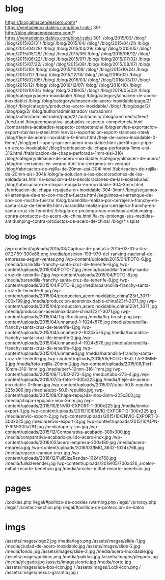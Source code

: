 
# blog

https://blog.almacendeacero.com/* https://ventadeinoxidables.com/blog/:splat 301!
http://blog.almacendeacero.com/* https://ventadeinoxidables.com/blog/:splat 301!
/blog/2015/03/ /blog/
/blog/2015/03/31/ /blog/
/blog/2015/04/ /blog/
/blog/2015/04/21/ /blog/
/blog/2015/04/28/ /blog/
/blog/2015/04/29/ /blog/
/blog/2015/05/ /blog/
/blog/2015/05/28/ /blog/
/blog/2015/06/ /blog/
/blog/2015/06/12/ /blog/
/blog/2015/06/22/ /blog/
/blog/2015/07/ /blog/
/blog/2015/07/02/ /blog/
/blog/2015/07/22/ /blog/
/blog/2015/08/ /blog/
/blog/2015/08/07/ /blog/
/blog/2015/10/ /blog/
/blog/2015/10/08/ /blog/
/blog/2015/10/24/ /blog/
/blog/2015/12/ /blog/
/blog/2015/12/16/ /blog/
/blog/2016/02/ /blog/
/blog/2016/02/05/ /blog/
/blog/2016/03/ /blog/
/blog/2016/03/17/ /blog/
/blog/2016/12/ /blog/
/blog/2016/12/07/ /blog/
/blog/2018/10/ /blog/
/blog/2018/10/04/ /blog/
/blog/2019/05/ /blog/
/blog/2019/05/03/ /blog/
/blog/category/acero-inoxidable/ /blog/
/blog/category/almacen-de-acero-inoxidable/ /blog/
/blog/category/almacen-de-acero-inoxidable/page/2/ /blog/
/blog/category/productos-acero-inoxidable/ /blog/
/blog/page/2/  /blog/pag/2/
/blog/author/administrador/ /aut/admin/
/blog/author/administrador/page/2/ /aut/admin/
/blog/comments/feed/ /feed.xml
/blog/comparativa-acabados-respecto-competencia.html /comparativa-acabados-respecto-competencia/
/blog/envios-exportacion-export-stainless-steel.html /envios-exportacion-export-stainless-steel/
/blog/fleje-de-acero-inoxidable-0-6mm.html /fleje-de-acero-inoxidable-0-6mm/
/blog/perfil-upn-y-ipn-en-acero-inoxidable.html /perfil-upn-y-ipn-en-acero-inoxidable/
/blog/frabricacion-de-chapa-perforada-1mm-aisi-316.html /frabricacion-de-chapa-perforada-1mm-aisi-316/
/blog/category/almacen-de-acero-inoxidable/ /category/almacen-de-acero/
/blog/no-cerramos-en-verano.html /no-cerramos-en-verano/
/blog/fabricacion-de-rejilla-de-20mm-aisi-304l.html /fabricacion-de-rejilla-de-20mm-aisi-304l/
/blog/la-solucion-a-las-decoloraciones-de-las-soldaduras.html /la-solucion-a-las-decoloraciones-de-las-soldaduras/
/blog/fabricacion-de-chapa-repujada-en-inoxidable-304-3mm.html /fabricacion-de-chapa-repujada-en-inoxidable-304-3mm/
/blog/seguimos-el-arranque-de-ano-con-mucha-fuerza.html /seguimos-el-arranque-de-ano-con-mucha-fuerza/
/blog/barandilla-realiza-por-cerrajeria-franchy-en-santa-cruz-de-tenerife.html /barandilla-realiza-por-cerrajeria-franchy-en-santa-cruz-de-tenerife/
/blog/la-ce-prolonga-sus-medidas-antidumping-contra-productos-de-acero-de-china.html /la-ce-prolonga-sus-medidas-antidumping-contra-productos-de-acero-de-china/
/blog/* /:splat


## blog imgs

/wp-content/uploads/2015/03/Captura-de-pantalla-2015-03-31-a-las-07.27.59-300x88.png /media/posicion-199-979-del-ranking-nacional-de-empresas-segun-ventas.png
/wp-content/uploads/2015/04/FOTO-6.jpg /media/barandilla-franchy-santa-cruz-de-tenerife-6.jpg
/wp-content/uploads/2015/04/FOTO-7.jpg /media/barandilla-franchy-santa-cruz-de-tenerife-7.jpg
/wp-content/uploads/2015/04/FOTO-8.jpg /media/barandilla-franchy-santa-cruz-de-tenerife-8.jpg
/wp-content/uploads/2015/04/FOTO-9.jpg /media/barandilla-franchy-santa-cruz-de-tenerife-9.jpg
/wp-content/uploads/2015/04/produccion_aceroinoxidable_china123rf_3071-300x199.jpg /media/produccion-aceroinoxidable-china123rf-3071.jpg
/wp-content/uploads/2015/04/produccion_aceroinoxidable_china123rf_3071.jpg /media/produccion-aceroinoxidable-china123rf-3071.jpg
/wp-content/uploads/2015/04/Tig-Brush.png /media/tig-brush.png
/wp-content/uploads/2015/04/unnamed-1-1024x576.jpg /media/barandilla-franchy-santa-cruz-de-tenerife-1.jpg
/wp-content/uploads/2015/04/unnamed-2-1024x576.jpg /media/barandilla-franchy-santa-cruz-de-tenerife-2.jpg
/wp-content/uploads/2015/04/unnamed-4-1024x576.jpg /media/barandilla-franchy-santa-cruz-de-tenerife-4.jpg
/wp-content/uploads/2015/04/unnamed.jpg /media/barandilla-franchy-santa-cruz-de-tenerife.jpg
/wp-content/uploads/2015/05/FOTO-REJILLA-20MM-2.jpg /media/foto-rejilla-20mm-2.jpg
/wp-content/uploads/2015/06/Perf-10mm-316-1mm.jpg /media/perf-10mm-316-1mm.jpg
/wp-content/uploads/2015/06/TUBO-273-4.jpg /media/tubo-273-4.jpg
/wp-content/uploads/2015/07/la-foto-1-300x225.jpg /media/fleje-de-acero-inoxidable-0-6mm.jpg
/wp-content/uploads/2015/07/tubo-50.8-repulido-225x300.jpg /media/tubo-50.8-repulido.jpg
/wp-content/uploads/2015/08/Chapa-repujada-inox-3mm-225x300.jpg /media/chapa-repujada-inox-3mm.jpg
/wp-content/uploads/2015/10/ENVIO-EXPORT-1-300x225.jpg /media/envio-export-1.jpg
/wp-content/uploads/2015/10/ENVIO-EXPORT-2-300x225.jpg /media/envio-export-2.jpg
/wp-content/uploads/2015/10/ENVIO-EXPORT-3-300x225.jpg /media/envio-export-3.jpg
/wp-content/uploads/2015/10/UPN-Y-IPN-300x291.jpg /media/upn-y-ipn.jpg
/wp-content/uploads/2015/12/Comparativa-acabado-300x300.jpg /media/comparativa-acabado-pulido-acero-inox.jpg
/wp-content/uploads/2016/02/acero-empresa-300x180.jpg /media/acero-empresa.jpg
/wp-content/uploads/2016/03/IMG_3632-1024x768.jpg /media/reparto-camion-inox.jpg
/wp-content/uploads/2016/12/FullSizeRender-1024x768.jpg /media/fullsizerender.jpg
/wp-content/uploads/2019/05/700x420_arcelor-mittal-recorte-beneficio.jpg /media/arcelor-mittal-recorte-beneficio.jpg


# pages

/cookies.php /legal/#politica-de-cookies
/warning.php /legal/
/privacy.php /legal/
/contact-section.php /legal/#politica-de-proteccion-de-datos


# imgs

/assets/images/logo2.jpg /media/logo.png
/assets/images/slide-1.jpg /media/ciudad-de-acero-inoxidable.jpg
/assets/images/slide-2.jpg /media/fondo.jpg
/assets/images/slide-3.jpg /media/acero-inoxidable.jpg
/assets/images/pulidos.png /media/pulidos.jpg
/assets/images/plegado.jpg /media/plegado.jpg
/assets/images/corte.jpg /media/corte.jpg
/assets/images/ace-box-icon.jpg /
/assets/images/Lock-icon.png /
/assets/images/nexus-garantia.jpg /
